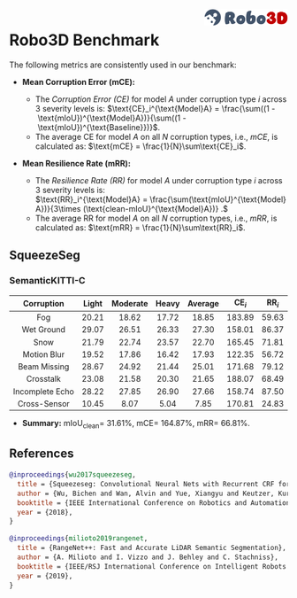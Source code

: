 <img src="../figs/logo2.png" align="right" width="30%">

# Robo3D Benchmark

The following metrics are consistently used in our benchmark:

- **Mean Corruption Error (mCE):**
  - The *Corruption Error (CE)* for model $A$ under corruption type $i$ across 3 severity levels is:
  $\text{CE}_i^{\text{Model}A} = \frac{\sum((1 - \text{mIoU})^{\text{Model}A})}{\sum((1 - \text{mIoU})^{\text{Baseline}})}$.
  - The average CE for model $A$ on all $N$ corruption types, i.e., *mCE*, is calculated as: $\text{mCE} = \frac{1}{N}\sum\text{CE}_i$.
  
- **Mean Resilience Rate (mRR):**
  - The *Resilience Rate (RR)* for model $A$ under corruption type $i$ across 3 severity levels is:
  $\text{RR}_i^{\text{Model}A} = \frac{\sum(\text{mIoU}^{\text{Model}A})}{3\times (\text{clean-mIoU}^{\text{Model}A})} .$
  - The average RR for model $A$ on all $N$ corruption types, i.e., *mRR*, is calculated as: $\text{mRR} = \frac{1}{N}\sum\text{RR}_i$.


## SqueezeSeg

### SemanticKITTI-C
| Corruption      | Light | Moderate | Heavy | Average | $\text{CE}_i$ | $\text{RR}_i$ |
| :-------------: | :---: | :------: | :---: | :-----: | :-----------: | :-----------: |
| Fog             | 20.21 | 18.62 | 17.72 | 18.85 | 183.89 | 59.63 |
| Wet Ground      | 29.07 | 26.51 | 26.33 | 27.30 | 158.01 | 86.37 |
| Snow            | 21.79 | 22.74 | 23.57 | 22.70 | 165.45 | 71.81 |
| Motion Blur     | 19.52 | 17.86 | 16.42 | 17.93 | 122.35 | 56.72 |
| Beam Missing    | 28.67 | 24.92 | 21.44 | 25.01 | 171.68 | 79.12 |
| Crosstalk       | 23.08 | 21.58 | 20.30 | 21.65 | 188.07 | 68.49 |
| Incomplete Echo | 28.22 | 27.85 | 26.90 | 27.66 | 158.74 | 87.50 |
| Cross-Sensor    | 10.45 | 8.07  | 5.04  | 7.85  | 170.81 | 24.83 |

- **Summary:** $\text{mIoU}_{\text{clean}} =$ 31.61%, $\text{mCE} =$ 164.87%, $\text{mRR} =$ 66.81%.


## References

```bib
@inproceedings{wu2017squeezeseg,
  title = {Squeezeseg: Convolutional Neural Nets with Recurrent CRF for Real-Time Road-Object Segmentation from 3D LiDAR Point Cloud},
  author = {Wu, Bichen and Wan, Alvin and Yue, Xiangyu and Keutzer, Kurt},
  booktitle = {IEEE International Conference on Robotics and Automation},
  year = {2018},
}
```
```bib
@inproceedings{milioto2019rangenet,
  title = {RangeNet++: Fast and Accurate LiDAR Semantic Segmentation},
  author = {A. Milioto and I. Vizzo and J. Behley and C. Stachniss},
  booktitle = {IEEE/RSJ International Conference on Intelligent Robots and Systems},
  year = {2019},
}
```
